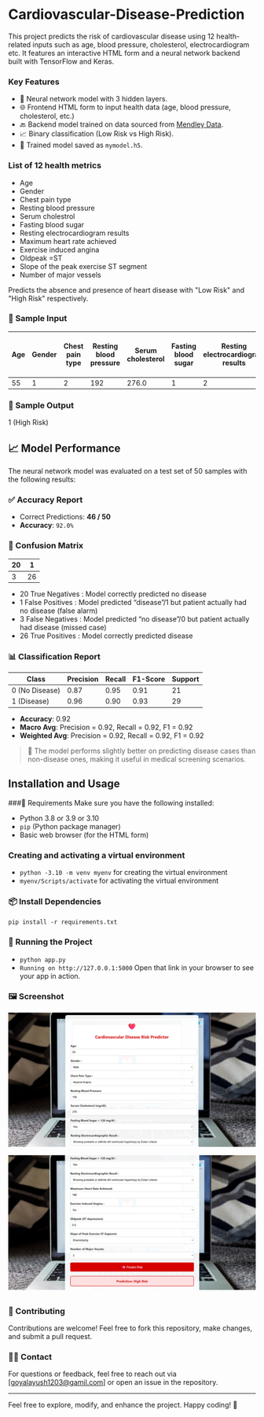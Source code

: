 # Cardiovascular-Disease-Prediction
This project predicts the risk of cardiovascular disease using 12 health-related inputs such as age, blood pressure, cholesterol, electrocardiogram etc. It features an interactive HTML form and a neural network backend built with TensorFlow and Keras.

### Key Features
- 🧠 Neural network model with 3 hidden layers.
- 🌐 Frontend HTML form to input health data (age, blood pressure, cholesterol, etc.)
- 🔙 Backend model trained on data sourced from [Mendley Data](https://data.mendeley.com/datasets/dzz48mvjht/1).
- 📈 Binary classification (Low Risk vs High Risk).
- 💾 Trained model saved as `mymodel.h5`.

### List of 12 health metrics
- Age
- Gender
- Chest pain type
- Resting blood pressure
- Serum cholestrol
- Fasting blood sugar
- Resting electrocardiogram results
- Maximum heart rate achieved
- Exercise induced angina
- Oldpeak =ST
- Slope of the peak exercise ST segment
- Number of major vessels

Predicts the absence and presence of heart disease with "Low Risk" and "High Risk" respectively.

### 🧪 Sample Input

| Age | Gender | Chest pain type | Resting blood pressure | Serum cholesterol | Fasting blood sugar | Resting electrocardiogram results | Maximum heart rate achieved | Exercise induced angina | Oldpeak =ST | Slope of the peak exercise ST segement | Number of major vessels |
|-----|--------|--------|--------|-------|--------|-------------|---------|--------|------|--------|----------|
| 55  | 1      | 2    | 192     | 276.0   | 1     | 2           | 188       | 0      | 0.0   | 2      | 2     |

### 🎯 Sample Output
1 (High Risk)

## 📈 Model Performance

The neural network model was evaluated on a test set of 50 samples with the following results:

### ✅ Accuracy Report

- Correct Predictions: **46 / 50**
- **Accuracy**: `92.0%`

### 🧮 Confusion Matrix

  | 20 | 1 |
  |----|----|
  | 3  | 26|
- 20 True Negatives : Model correctly predicted no disease
- 1 False Positives : Model predicted “disease”/1 but patient actually had no disease (false alarm)
- 3 False Negatives : Model predicted “no disease”/0 but patient actually had disease (missed case)
- 26 True Positives : Model correctly predicted disease

### 📊 Classification Report

| Class | Precision | Recall | F1-Score | Support |
|-------|-----------|--------|----------|---------|
| 0 (No Disease) | 0.87 | 0.95 | 0.91 | 21 |
| 1 (Disease)    | 0.96 | 0.90 | 0.93 | 29 |

- **Accuracy**: 0.92  
- **Macro Avg**: Precision = 0.92, Recall = 0.92, F1 = 0.92  
- **Weighted Avg**: Precision = 0.92, Recall = 0.92, F1 = 0.92

> 📌 The model performs slightly better on predicting disease cases than non-disease ones, making it useful in medical screening scenarios.

## Installation and Usage
###🔧 Requirements
Make sure you have the following installed:
- Python 3.8 or 3.9 or 3.10
- `pip` (Python package manager)
- Basic web browser (for the HTML form)

### Creating and activating a virtual environment
- `python -3.10 -m venv myenv` for creating the virtual environment
- `myenv/Scripts/activate` for activating the virtual environment

### 📦 Install Dependencies
`pip install -r requirements.txt`

### 🚀 Running the Project
- `python app.py`
- `Running on http://127.0.0.1:5000` Open that link in your browser to see your app in action.

 ### 🖼️ Screenshot
 ![Form Interface](images/screenshot1.png)

 
 ![Form Interface](images/screenshot2.png)


##

### 🤝 Contributing
Contributions are welcome! Feel free to fork this repository, make changes, and submit a pull request.

### 🙋‍♂️ Contact
For questions or feedback, feel free to reach out via [goyalayush1203@gamil.com] or open an issue in the repository.

---
Feel free to explore, modify, and enhance the project. Happy coding! 🚀
